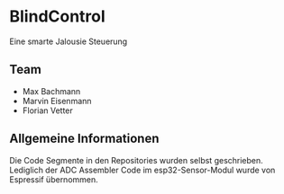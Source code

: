 # BlindControl
Eine smarte Jalousie Steuerung

## Team
- Max Bachmann
- Marvin Eisenmann
- Florian Vetter

## Allgemeine Informationen
Die Code Segmente in den Repositories wurden selbst geschrieben.
Lediglich der ADC Assembler Code im esp32-Sensor-Modul wurde von Espressif übernommen.
